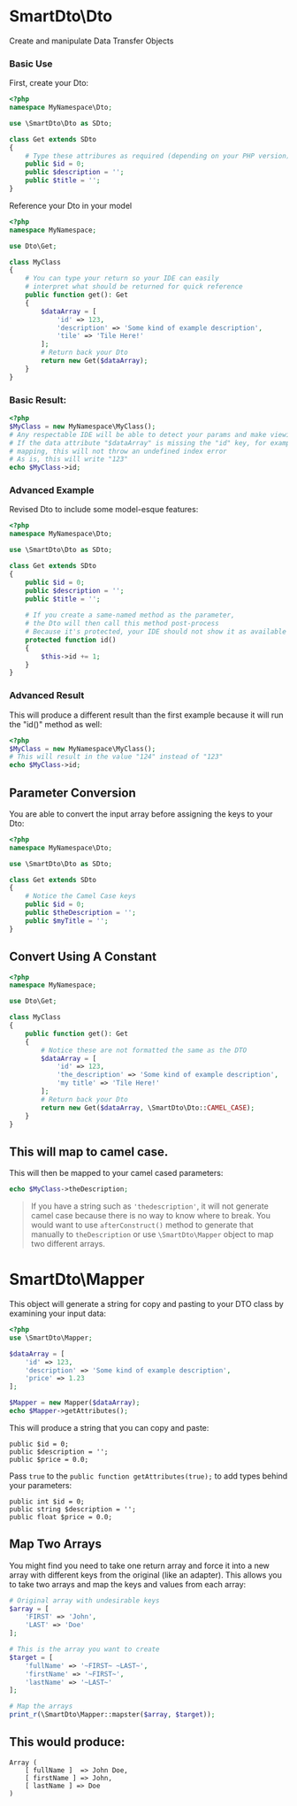 # SmartDto\Dto
Create and manipulate Data Transfer Objects

### Basic Use

First, create your Dto:

```php
<?php
namespace MyNamespace\Dto;

use \SmartDto\Dto as SDto;

class Get extends SDto
{
    # Type these attribures as required (depending on your PHP version)
    public $id = 0;
    public $description = '';
    public $title = '';
}

```

Reference your Dto in your model

```php
<?php
namespace MyNamespace;

use Dto\Get;

class MyClass
{
    # You can type your return so your IDE can easily
    # interpret what should be returned for quick reference
    public function get(): Get
    {
        $dataArray = [
            'id' => 123,
            'description' => 'Some kind of example description',
            'tile' => 'Tile Here!'
        ];
        # Return back your Dto
        return new Get($dataArray);
    }
}
```
### Basic Result:

```php
<?php
$MyClass = new MyNamespace\MyClass();
# Any respectable IDE will be able to detect your params and make viewing available attributes easy
# If the data attribute "$dataArray" is missing the "id" key, for example, because of the Dto object
# mapping, this will not throw an undefined index error
# As is, this will write "123"
echo $MyClass->id;
```

### Advanced Example

Revised Dto to include some model-esque features:

```php
<?php
namespace MyNamespace\Dto;

use \SmartDto\Dto as SDto;

class Get extends SDto
{
    public $id = 0;
    public $description = '';
    public $title = '';
    
    # If you create a same-named method as the parameter,
    # the Dto will then call this method post-process
    # Because it's protected, your IDE should not show it as available
    protected function id()
    {
        $this->id += 1;
    }
}

```

### Advanced Result

This will produce a different result than the first example because it will run the "id()" method as well:

```php
<?php
$MyClass = new MyNamespace\MyClass();
# This will result in the value "124" instead of "123"
echo $MyClass->id;
```

## Parameter Conversion

You are able to convert the input array before assigning the keys to your Dto:

```php
<?php
namespace MyNamespace\Dto;

use \SmartDto\Dto as SDto;

class Get extends SDto
{
    # Notice the Camel Case keys
    public $id = 0;
    public $theDescription = '';
    public $myTitle = '';
}

```
## Convert Using A Constant

```php
<?php
namespace MyNamespace;

use Dto\Get;

class MyClass
{
    public function get(): Get
    {
        # Notice these are not formatted the same as the DTO
        $dataArray = [
            'id' => 123,
            'the_description' => 'Some kind of example description',
            'my title' => 'Tile Here!'
        ];
        # Return back your Dto
        return new Get($dataArray, \SmartDto\Dto::CAMEL_CASE);
    }
}

```

## This will map to camel case.

This will then be mapped to your camel cased parameters:

```php
echo $MyClass->theDescription;
```

> If you have a string such as `'thedescription'`, it will not generate camel case because there is no way to know where to break. You would want to use `afterConstruct()` method to generate that manually to `theDescription` or use `\SmartDto\Mapper` object to map two different arrays.

# SmartDto\Mapper

This object will generate a string for copy and pasting to your DTO class by examining your input data:

```php
<?php
use \SmartDto\Mapper;

$dataArray = [
    'id' => 123,
    'description' => 'Some kind of example description',
    'price' => 1.23
];

$Mapper = new Mapper($dataArray);
echo $Mapper->getAttributes();
```

This will produce a string that you can copy and paste:

```
public $id = 0;
public $description = '';
public $price = 0.0;
```

Pass `true` to the `public function getAttributes(true);` to add types behind your parameters:

```
public int $id = 0;
public string $description = '';
public float $price = 0.0;
```

## Map Two Arrays

You might find you need to take one return array and force it into a new array with different keys from the original (like an adapter). This allows you to take two arrays and map the keys and values from each array:

```php
# Original array with undesirable keys
$array = [
    'FIRST' => 'John',
    'LAST' => 'Doe'
];

# This is the array you want to create
$target = [
    'fullName' => '~FIRST~ ~LAST~',
    'firstName' => '~FIRST~',
    'lastName' => '~LAST~'
];

# Map the arrays
print_r(\SmartDto\Mapper::mapster($array, $target));
```

## This would produce:

```
Array (
    [ fullName ]  => John Doe,
    [ firstName ] => John,
    [ lastName ] => Doe
)
```

